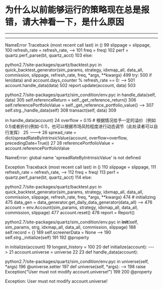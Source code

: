 # 为什么以前能够运行的策略现在总是报错，请大神看一下，是什么原因

---------------------------------------------------------------------------
---------------------------------------------------------------------------
NameError                                 Traceback (most recent call last)
<mercury-input-8-c3c4fe86ccfe> in <module>()
     99                                                           slippage = slippage,
    100                                                           refresh_rate = refresh_rate,
--> 101                                                           freq = freq)
    102         perf = quartz.perf_parse(bt, quartz_acct)
    103     else:

python2.7/site-packages/quartz/backtest.pyc in quick_backtest_generator(sim_params, strategy, idxmap_all, data_all, commission, slippage, refresh_rate, freq, *args, **kwargs)
    499         try:
    500             if len(data) and account.days_counter % refresh_rate == 0:
--> 501                 account.handle_data(data)
    502             report.update(account, data)
    503 

python2.7/site-packages/quartz/sim_condition/env.pyc in handle_data(self, data)
    305             self.referenceReturn = self._get_reference_return()
    306             self.referencePortfolioValue = self._get_reference_portfolio_value()
--> 307             self.strg._handle_data(self)
    308             transact(self, data)
    309 

<mercury-input-8-c3c4fe86ccfe> in handle_data(account)
     24     overflow = 0.15 # 根据情况给予一定的溢价（例如0.1)或者折价(例如-0.1)，也可以根据市场风险程度进行动态调节（此处读者可以自行发挥）
     25 
---> 26     spread_rate = dict(spreadRateByIntrinsicValue(account, overflow=overflow, precedingDate=True))
     27 
     28     referencePortfolioValue = account.referencePortfolioValue

NameError: global name 'spreadRateByIntrinsicValue' is not defined






Exception                                 Traceback (most recent call last)
<mercury-input-2-e4db6b5b45b5> in <module>()
    110                                                           slippage = slippage,
    111                                                           refresh_rate = refresh_rate,
--> 112                                                           freq = freq)
    113         perf = quartz.perf_parse(bt, quartz_acct)
    114     else:

python2.7/site-packages/quartz/backtest.pyc in quick_backtest_generator(sim_params, strategy, idxmap_all, data_all, commission, slippage, refresh_rate, freq, *args, **kwargs)
    474     # initializing
    475     data_gen = data_generator.get_daily_data_generator(data_all)
--> 476     account = env.Account(sim_params, strategy, idxmap_all, data_all, commission, slippage)
    477     account.reset()
    478     report = Report()

python2.7/site-packages/quartz/sim_condition/env.pyc in __init__(self, sim_params, strg, idxmap_all, data_all, commission, slippage)
    188         self.record = {}
    189         self.screenerData = None
--> 190         self.strg._initialize(self)
    191 
    192     @property

<mercury-input-2-e4db6b5b45b5> in initialize(account)
     19 longest_history = 100
     20 def initialize(account):
---> 21     account.universe = universe
     22 
     23 def handle_data(account):

python2.7/site-packages/quartz/sim_condition/env.pyc in universe(self, *args)
    196     @universe.setter
    197     def universe(self, *args):
--> 198         raise Exception("User must not modify account.universe!")
    199 
    200     @property

Exception: User must not modify account.universe!